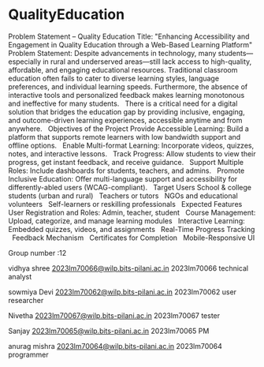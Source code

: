 # QualityEducation
Problem Statement – Quality Education
Title:
"Enhancing Accessibility and Engagement in Quality Education through a Web-Based Learning Platform"
 
Problem Statement:
Despite advancements in technology, many students—especially in rural and underserved areas—still lack access to high-quality, affordable, and engaging educational resources. Traditional classroom education often fails to cater to diverse learning styles, language preferences, and individual learning speeds. Furthermore, the absence of interactive tools and personalized feedback makes learning monotonous and ineffective for many students.
 
There is a critical need for a digital solution that bridges the education gap by providing inclusive, engaging, and outcome-driven learning experiences, accessible anytime and from anywhere.
 
Objectives of the Project
Provide Accessible Learning: Build a platform that supports remote learners with low bandwidth support and offline options.
 
Enable Multi-format Learning: Incorporate videos, quizzes, notes, and interactive lessons.
 
Track Progress: Allow students to view their progress, get instant feedback, and receive guidance.
 
Support Multiple Roles: Include dashboards for students, teachers, and admins.
 
Promote Inclusive Education: Offer multi-language support and accessibility for differently-abled users (WCAG-compliant).
 
Target Users
School & college students (urban and rural)
 
Teachers or tutors
 
NGOs and educational volunteers
 
Self-learners or reskilling professionals
 
Expected Features
User Registration and Roles: Admin, teacher, student
 
Course Management: Upload, categorize, and manage learning modules
 
Interactive Learning: Embedded quizzes, videos, and assignments
 
Real-Time Progress Tracking
 
Feedback Mechanism
 
Certificates for Completion
 
Mobile-Responsive UI


Group number :12

vidhya shree 2023lm70066@wilp.bits-pilani.ac.in 2023lm70066 technical analyst

sowmiya Devi 2023lm70062@wilp.bits-pilani.ac.in 2023lm70062 user researcher

Nivetha      2023lm70067@wilp.bits-pilani.ac.in 2023lm70067  tester

Sanjay       2023lm70065@wilp.bits-pilani.ac.in 2023lm70065  PM

anurag mishra 2023lm70064@wilp.bits-pilani.ac.in 2023lm70064 programmer





